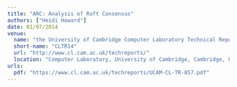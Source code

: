 ```yaml
---
title: "ARC: Analysis of Raft Consensus"
authors: ["Heidi Howard"]
date: 01/07/2014
venue:
  name: "the University of Cambridge Computer Laboratory Technical Report, Number 857"
  short-name: "CLTR14"
  url: "http://www.cl.cam.ac.uk/techreports/"
  location: "Computer Laboratory, University of Cambridge, Cambridge, UK"
urls:
  pdf: "https://www.cl.cam.ac.uk/techreports/UCAM-CL-TR-857.pdf"
---
```

